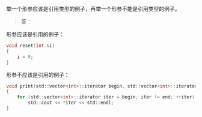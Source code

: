 举一个形参应该是引用类型的例子，再举一个形参不能是引用类型的例子。

> 答：

形参应该是引用的例子：

```c
void reset(int &i)
{
    i = 0;
}
```

形参不应该是引用的例子：

```c
void print(std::vector<int>::iterator begin, std::vector<int>::iterator end)
{
    for (std::vector<int>::iterator iter = begin; iter != end; ++iter)
        std::cout << *iter << std::endl;
}
```
